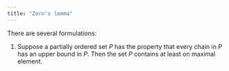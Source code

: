 ```yaml
---
title: "Zorn's lemma"
---
```


There are several formulations:

1. Suppose a partially ordered set $P$ has the property that every chain in $P$ has an upper bound in $P$. Then the set $P$ contains at least on maximal element.
